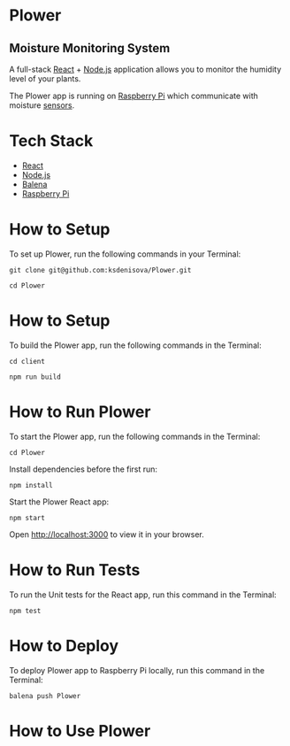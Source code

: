 # Plower
## Moisture Monitoring System

A full-stack [React](https://reactjs.org) + [Node.js](https://nodejs.org/en/) application allows you to monitor the humidity level of your plants.

The Plower app is running on [Raspberry Pi](https://www.raspberrypi.org) which communicate with moisture [sensors]().

# Tech Stack

- [React](https://reactjs.org)
- [Node.js](https://nodejs.org/en/)
- [Balena](https://www.balena.io)
- [Raspberry Pi](https://www.raspberrypi.org)

# How to Setup

To set up Plower, run the following commands in your Terminal:

`git clone git@github.com:ksdenisova/Plower.git`

`cd Plower`

# How to Setup
To build the Plower app, run the following commands in the Terminal:

`cd client`

`npm run build`

# How to Run Plower
To start the Plower app, run the following commands in the Terminal:

`cd Plower`

Install dependencies before the first run:

`npm install`

Start the Plower React app:

`npm start`

Open [http://localhost:3000](http://localhost:3000) to view it in your browser.


# How to Run Tests
To run the Unit tests for the React app, run this command in the Terminal:

`npm test`

# How to Deploy
To deploy Plower app to Raspberry Pi locally, run this command in the Terminal:

`balena push Plower`


# How to Use Plower
